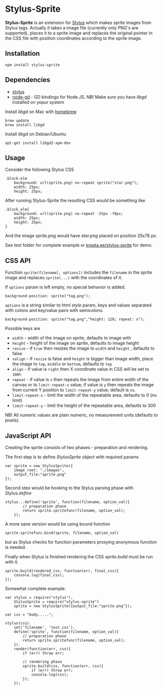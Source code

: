 Stylus-Sprite
=============

**Stylus-Sprite** is an extension for [Stylus](https://github.com/LearnBoost/stylus) which makes sprite images from Stylus tags. 
Actually it takes a image file (currently only PNG's are supported), places it to a sprite image and replaces the original
pointer in the CSS file with position coordinates according to the sprite image.

Installation
------------

    npm install stylus-sprite

Dependencies
------------

  * [stylus](https://github.com/LearnBoost/stylus)
  * [node-gd](/andris9/node-gd) - GD bindings for Node.JS. NB! Make sure you have *libgd* installed on yopur system

Install *libgd* on Mac with [homebrew](http://mxcl.github.com/homebrew/)
 
    brew update
    brew install libgd

Install *libgd* on Debian/Ubuntu

    apt-get install libgd2-xpm-dev

Usage
-----

Consider the following Stylus CSS

    .block-elm
        background: url(sprite.png) no-repeat sprite("star.png");
        width: 25px;
        height: 25px;
        
After running Stylus-Sprite the resulting CSS would be something like

    .block_elm{
        background: url(sprite.png) no-repeat -25px -78px;
        width: 25px;
        height: 25px;
    }

And the image *sprite.png* would have *star.png* placed on position 25x78 px.

See test folder for complete example or [kreata.ee/stylus-sprite](http://kreata.ee/stylus-sprite/) for demo.

CSS API
-------

Function `sprite(filename[, options])` includes the `filename` in the sprite image and replaces `sprite(...)` with the coordinates
of it.

If `options` param is left empty, no special behavior is added.

    background-position: sprite("tag.png");

`options` is a string similar to html *style* param, keys and values separated with colons and key/value pairs with semicolons.

    background-position: sprite("tag.png","height: 120; repeat: x");
    
Possible keys are

  * `width` - width of the image on sprite, defaults to image with
  * `height` - height of the image on sprite, defaults to image height
  * `resize` - if `true` then resizes the image to `width` and `height` , defaults to false
  * `valign` - if `resize` is false and `height` is bigger than image width, place the image to `top`, `middle` or `bottom`, defaults to `top`
  * `align` - if value is `right` then X coordinate value in CSS will be set to `100%`
  * `repeat` - if value is `x` then repeats the image from entire width of the canvas or to `limit-repeat-x` value; if value is `y` then repeats the image from current Y position to `limit-repeat-y` value; default is `no`.
  * `limit-repeat-x` - limit the width of the repeatable area, defaults to 0 (no limit)
  * `limit-repeat-y` - limit the height of the repeatable area, defaults to 300

NB! All numeric values are plain numeric, no measurement units (defaults to pixels). 


JavaScript API
--------------

Creating the sprite consists of two phases - preparation and rendering.

The first step is to define *StylusSprite* object with required params

    var sprite = new StylusSprite({
        image_root: "./images",
        output_file:"sprite.png"
    });

Second steo would be hooking to the Stylus parsing phase with *Stylus.define*

    stylus...define('sprite', function(filename, option_val){
            // preparation phase
            return sprite.spritefunc(filename, option_val);
        });

A more sane version would be using bound function 

    sprite.spritefunc.bind(sprite, filename, option_val)
    
but as Stylus checks for function parameters proxying anonymous function is needed.

Finally when Stylus is finished rendering the CSS *sprite.build* must be run with it. 

    sprite.build(rendered_css, function(err, final_css){
        console.log(final_css);
    });

Somewhat complete example:

    var stylus = require("stylus"),
        StylusSprite = require("stylus-sprite")
        sprite = new StylusSprite({output_file:"sprite.png"});
    
    var css = "body.....";
    
    stylus(css).
        set('filename', 'test.css').
        define('sprite', function(filename, option_val){
            // preparation phase
            return sprite.spritefunc(filename, option_val);
        }).
        render(function(err, css){
            if (err) throw err;
            
            // rendering phase
            sprite.build(css, function(err, css){
                if (err) throw err;
                console.log(css);
            });
        });
